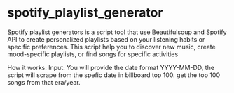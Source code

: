 # spotify_playlist_generator

Spotify playlist generators is a script tool that use Beautifulsoup and Spotify API to create personalized playlists based on your listening habits or specific preferences. 
This script help you to discover new music, create mood-specific playlists, or find songs for specific activities


How it works:
Input: You will provide the date format YYYY-MM-DD, the script will scrape from the spefic date in billboard top 100. get the top 100 songs from that era/year.



